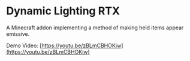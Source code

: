 # Dynamic Lighting RTX
 A Minecraft addon implementing a method of making held items appear emissive.

Demo Video: [https://youtu.be/zBLmCBHOKiw](https://youtu.be/zBLmCBHOKiw)
